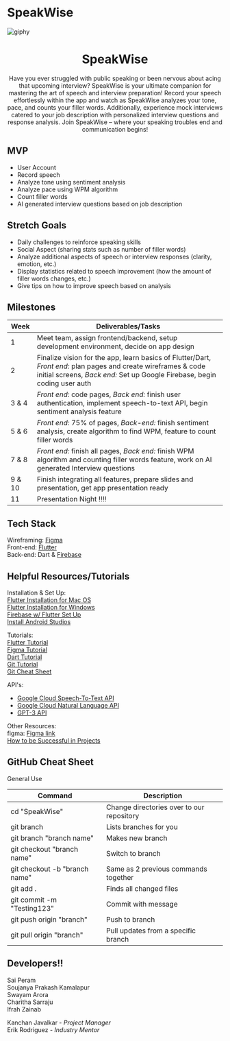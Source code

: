 # SpeakWise


![giphy](https://github.com/acm-projects/SpeakWise/assets/112922432/463d7323-d94d-4dad-ad6b-39a99ba1cde9)

<h1 align="center"> SpeakWise </h1>

<div align="center"> Have you ever struggled with public speaking or been nervous about acing that upcoming interview? SpeakWise is your ultimate companion for mastering the art of speech and interview preparation! Record your speech effortlessly within the app and watch as SpeakWise analyzes your tone, pace, and counts your filler words. Additionally, experience mock interviews catered to your job description with personalized interview questions and response analysis. Join SpeakWise – where your speaking troubles end and communication begins! </div>


## MVP 
- User Account
- Record speech
- Analyze tone using sentiment analysis
- Analyze pace using WPM algorithm
- Count filler words
- AI generated interview questions based on job description

## Stretch Goals 
- Daily challenges to reinforce speaking skills
- Social Aspect (sharing stats such as number of filler words)
- Analyze additional aspects of speech or interview responses (clarity, emotion, etc.)
- Display statistics related to speech improvement (how the amount of filler words changes, etc.)
- Give tips on how to improve speech based on analysis 


## Milestones 
|Week| Deliverables/Tasks |
|--|--|
| 1 | Meet team, assign frontend/backend, setup development environment, decide on app design |
| 2 | Finalize vision for the app, learn basics of Flutter/Dart, *Front end:* plan pages and create wireframes & code initial screens, *Back end:* Set up Google Firebase, begin coding user auth |
| 3 & 4 | *Front end:* code pages, *Back end:* finish user authentication, implement speech-to-text API, begin sentiment analysis feature |
| 5 & 6 | *Front end:* 75% of pages, *Back-end:* finish sentiment analysis, create algorithm to find WPM, feature to count filler words|
| 7 & 8 | *Front end:* finish all pages, *Back end:* finish WPM algorithm and counting filler words feature, work on AI generated Interview questions| 
| 9 & 10 | Finish integrating all features, prepare slides and presentation, get app presentation ready |
| 11 | Presentation Night ‼️‼️|

## Tech Stack 
Wireframing: [Figma](https://www.figma.com/)  
Front-end: [Flutter](https://docs.flutter.dev/get-started/install)   
Back-end: Dart & [Firebase](https://firebase.google.com/)   
 
## Helpful Resources/Tutorials 
Installation & Set Up:  
[Flutter Installation for Mac OS](https://www.youtube.com/watch?v=fzAg7lOWqVE)  
[Flutter Installation for Windows](https://www.youtube.com/watch?v=fDnqXmLSqtg)  
[Firebase w/ Flutter Set Up](https://www.youtube.com/watch?v=EXp0gq9kGxI&t=15s)  
[Install Android Studios](https://developer.android.com/studio/install?gclid=CjwKCAiAuOieBhAIEiwAgjCvcjwYSPTJuW9nn167xix8BzL8KzlDuCIwczz-JaqpBWLl1LyPWHwV1xoCWf0QAvD_BwE&gclsrc=aw.ds#mac)  

Tutorials:  
[Flutter Tutorial](https://www.youtube.com/playlist?list=PL4cUxeGkcC9jLYyp2Aoh6hcWuxFDX6PBJ)  
[Figma Tutorial](https://www.youtube.com/watch?v=FTFaQWZBqQ8)  
[Dart Tutorial](https://www.youtube.com/watch?v=veMhOYRib9o&t=812s)  
[Git Tutorial](https://www.youtube.com/watch?v=USjZcfj8yxE)  
[Git Cheat Sheet](https://education.github.com/git-cheat-sheet-education.pdf)  

API's:  
- [Google Cloud Speech-To-Text API](https://cloud.google.com/speech-to-text/docs/reference/rest)                                           
- [Google Cloud Natural Language API](https://cloud.google.com/natural-language/docs/basics)
- [GPT-3 API](https:///www.educative.io/answers/how-to-get-api-key-of-gpt-3)



Other Resources:                                                                                                                             
figma: [Figma link](https://www.figma.com/files/project/81846282/Team-project?fuid=1155168864304822849)                                      
[How to be Successful in Projects](https://docs.google.com/document/d/18Zi3DrKG5e6g5Bojr8iqxIu6VIGl86YBSFlsnJnlM88/edit)

## GitHub Cheat Sheet 

General Use

| Command | Description |
| ------ | ------ |
| cd "SpeakWise" | Change directories over to our repository |
| git branch | Lists branches for you |
| git branch "branch name" | Makes new branch |
| git checkout "branch name" | Switch to branch |
| git checkout -b "branch name" | Same as 2 previous commands together |
| git add . | Finds all changed files |
| git commit -m "Testing123" | Commit with message |
| git push origin "branch" | Push to branch |
| git pull origin "branch" | Pull updates from a specific branch |

## Developers!! 
Sai Peram                                                                                    
Soujanya Prakash Kamalapur                                                                          
Swayam Arora                                                                                 
Charitha Sarraju                                                                              
Ifrah Zainab 

Kanchan Javalkar - *Project Manager*  
Erik Rodriguez - *Industry Mentor*


